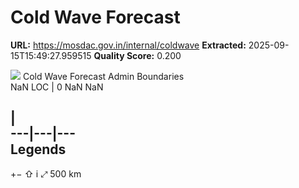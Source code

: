 # Cold Wave Forecast

**URL:** https://mosdac.gov.in/internal/coldwave
**Extracted:** 2025-09-15T15:49:27.959515
**Quality Score:** 0.200

![](https://mosdac.gov.in/common_forecast/assets/img/transparent_mosdac_rapid.png) Cold Wave Forecast
Admin Boundaries  
NaN
LOC
|  0 NaN NaN

|   
---|---|---  
Legends  
---  
[](https://mosdac.gov.in/coldwave/)
+−
⇧
i
⤢
500 km

